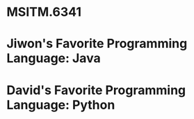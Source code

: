# MSITM.6341

# Jiwon's Favorite Programming Language: Java
# David's Favorite Programming Language: Python
